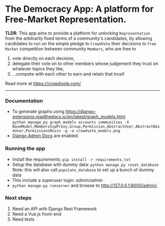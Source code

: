 # The Democracy App: A platform for Free-Market Representation.


**TLDR**: This app aims to provide a platform for unlocking `Representation` from the arbitrarily fixed terms of a 
community's candidates, by allowing candidates to run on the simple pledge to `CrowdVote` their decisions to 
`Free Market` competition between community `Members`, who are free to 
1) vote directly on each decision, 
2) delegate their vote on to other members whose judgement they trust on whatever topics they like,
3) ...compete with each other to earn and retain that trust!

Read more at https://crowdvote.com/

---

### Documentation

- To generate graphs using https://django-extensions.readthedocs.io/en/latest/graph_models.html <br/>
  `python manage.py graph_models accounts communities -X BaseModel,MembershipProxy,Group,Permission,AbstractUser,AbstractBaseUser,PermissionsMixin -g -o crowdvote_models.png`
- [Django Admin Docs](https://docs.djangoproject.com/en/4.0/ref/contrib/admin/admindocs/) are enabled. 

### Running the app

- Install the requirements: `pip install -r requirements.txt`
- Setup the database with dummy data: `python manage.py reset_database`
<br/>Note: this will also call `populate_database` to set up a bunch of dummy data
- This include a superuser login: *admin*/*admin*
- `python manage.py runserver` and browse to http://127.0.0.1:8000/admin/

### Next steps
1. Need an API with Django Rest Framework
1. Need a Vue.js front-end
1. Need tests